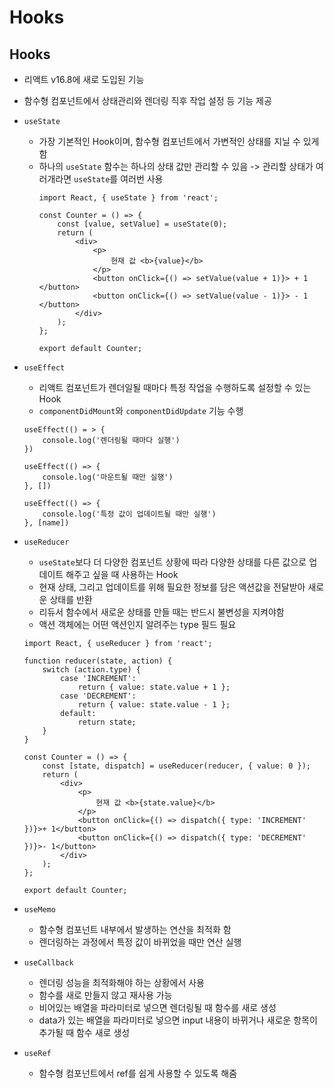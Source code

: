 # Hooks

## Hooks
- 리액트 v16.8에 새로 도입된 기능
- 함수형 컴포넌트에서 상태관리와 렌더링 직후 작업 설정 등 기능 제공

- `useState`
  - 가장 기본적인 Hook이며, 함수형 컴포넌트에서 가변적인 상태를 지닐 수 있게 함
  - 하나의 `useState` 함수는 하나의 상태 값만 관리할 수 있음 -> 관리할 상태가 여러개라면 `useState`를 여러번 사용
    ```
    import React, { useState } from 'react';

    const Counter = () => {
        const [value, setValue] = useState(0);
        return (
            <div>
                <p>
                    현재 값 <b>{value}</b>
                </p>
                <button onClick={() => setValue(value + 1)}> + 1 </button>
                <button onClick={() => setValue(value - 1)}> - 1 </button>
            </div>
        );
    };

    export default Counter;
    ```

- `useEffect`
  - 리액트 컴포넌트가 렌더일될 때마다 특정 작업을 수행하도록 설정할 수 있는 Hook
  - `componentDidMount`와 `componentDidUpdate` 기능 수행
  ```
  useEffect(() = > {
      console.log('렌더링될 때마다 실행')
  })

  useEffect(() => {
      console.log('마운트될 때만 실행')
  }, [])

  useEffect(() => {
      console.log('특정 값이 업데이트될 때만 실행')
  }, [name])
  ```

- `useReducer`
  - `useState`보다 더 다양한 컴포넌트 상황에 따라 다양한 상태를 다른 값으로 업데이트 해주고 싶을 때 사용하는 Hook
  - 현재 상태, 그리고 업데이트를 위해 필요한 정보를 담은 액션값을 전달받아 새로운 상태를 반환
  - 리듀서 함수에서 새로운 상태를 만들 때는 반드시 불변성을 지켜야함
  - 액션 객체에는 어떤 액션인지 알려주는 type 필드 필요
  ```
  import React, { useReducer } from 'react';

  function reducer(state, action) {
      switch (action.type) {
          case 'INCREMENT':
              return { value: state.value + 1 };
          case 'DECREMENT':
              return { value: state.value - 1 };
          default:
              return state;
      }
  }

  const Counter = () => {
      const [state, dispatch] = useReducer(reducer, { value: 0 });
      return (
          <div>
              <p>
                  현재 값 <b>{state.value}</b>
              </p>
              <button onClick={() => dispatch({ type: 'INCREMENT' })}>+ 1</button>
              <button onClick={() => dispatch({ type: 'DECREMENT' })}>- 1</button>
          </div>
      );
  };

  export default Counter;
  ```

- `useMemo`
  - 함수형 컴포넌트 내부에서 발생하는 연산을 최적화 함
  - 렌더링하는 과정에서 특정 값이 바뀌었을 때만 연산 실행

- `useCallback`
  - 렌더링 성능을 최적화해야 하는 상황에서 사용
  - 함수를 새로 만들지 않고 재사용 가능
  - 비어있는 배열을 파라미터로 넣으면 렌더링될 때 함수를 새로 생성
  - data가 있는 배열을 파라미터로 넣으면 input 내용이 바뀌거나 새로운 항목이 추가될 때 함수 새로 생성

- `useRef`
  - 함수형 컴포넌트에서 ref를 쉽게 사용할 수 있도록 해줌